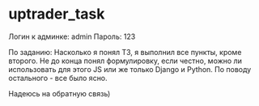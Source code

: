 # uptrader_task

Логин к админке: admin
Пароль: 123

По заданию:
Насколько я понял ТЗ, я выполнил все пункты, кроме второго. Не до конца понял формулировку, 
если честно, можно ли использовать для этого JS или же только Django и Python.
По поводу остального - все было ясно.

Надеюсь на обратную связь)
